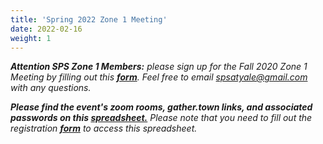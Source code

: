 ```yaml
---
title: 'Spring 2022 Zone 1 Meeting'
date: 2022-02-16
weight: 1
---
```


_**Attention SPS Zone 1 Members:** please sign up for the Fall 2020 Zone 1 Meeting by filling out this [**form**](https://forms.gle/UZhfrT3aMHePZNeg7). Feel free to email [spsatyale@gmail.com](mailto:spsatyale@gmail.com) with any questions._


_**Please find the event's zoom rooms, gather.town links, and associated  passwords on this [spreadsheet.](https://docs.google.com/spreadsheets/d/1v5hcJ9M1AlTEdyfVNdemrXwr_VBYVHABKns39PQ5o_M/edit#gid=0)** Please note that you need to fill out the registration [**form**](https://forms.gle/UZhfrT3aMHePZNeg7) to access this spreadsheet._